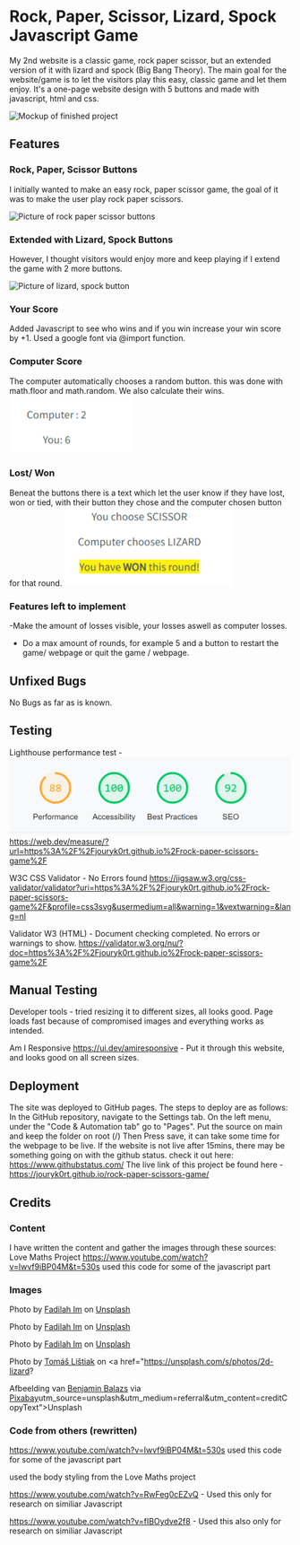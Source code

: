 # Rock, Paper, Scissor, Lizard, Spock Javascript Game

My 2nd website is a classic game, rock paper scissor, but an extended version of it with lizard and spock (Big Bang Theory). The main goal for the website/game is to let the visitors play this easy, classic game and let them enjoy. It's a one-page website design with 5 buttons and made with javascript, html and css.

![Mockup of finished project](/assets/css/images/mockup-project.png)

## Features

### Rock, Paper, Scissor Buttons

I initially wanted to make an easy rock, paper scissor game, the goal of it was to make the user play rock paper scissors.

![Picture of rock paper scissor buttons](/assets/css/images/rock-paper-scissor.png)

### Extended with Lizard, Spock Buttons

However, I thought visitors would enjoy more and keep playing if I extend the game with 2 more buttons.

![Picture of lizard, spock button](/assets/css/images/lizard-spock.png)

### Your Score

Added Javascript to see who wins and if you win increase your win score by +1. Used a google font via @import function.


### Computer Score

The computer automatically chooses a random button. this was done with math.floor and math.random. We also calculate their wins.
![Picture of computer wins and user wins](/assets/images/computer-you.png)

### Lost/ Won 

Beneat the buttons there is a text which let the user know if they have lost, won or tied, with their button they chose and the computer chosen button for that round.
![Picture of Lost / Won](/assets/images/won.png)

### Features left to implement

-Make the amount of losses visible, your losses aswell as computer losses.
- Do a max amount of rounds, for example 5 and a button to restart the game/ webpage or quit the game / webpage.

## Unfixed Bugs

No Bugs as far as is known.

## Testing
Lighthouse performance test -
![Lighthouse test](/assets/images/manual-testing.png)
https://web.dev/measure/?url=https%3A%2F%2Fjouryk0rt.github.io%2Frock-paper-scissors-game%2F

W3C CSS Validator - No Errors found
https://jigsaw.w3.org/css-validator/validator?uri=https%3A%2F%2Fjouryk0rt.github.io%2Frock-paper-scissors-game%2F&profile=css3svg&usermedium=all&warning=1&vextwarning=&lang=nl

Validator W3 (HTML) - Document checking completed. No errors or warnings to show.
https://validator.w3.org/nu/?doc=https%3A%2F%2Fjouryk0rt.github.io%2Frock-paper-scissors-game%2F

## Manual Testing
Developer tools - tried resizing it to different sizes, all looks good. Page loads fast because of compromised images and everything works as intended.

Am I Responsive https://ui.dev/amiresponsive - Put it through this website, and looks good on all screen sizes.

## Deployment
The site was deployed to GitHub pages. The steps to deploy are as follows:
In the GitHub repository, navigate to the Settings tab.
On the left menu, under the "Code & Automation tab" go to "Pages".
Put the source on main and keep the folder on root (/)
Then Press save, it can take some time for the webpage to be live.
If the website is not live after 15mins, there may be something going on with the github status.
 check it out here: https://www.githubstatus.com/
The live link of this project be found here - https://jouryk0rt.github.io/rock-paper-scissors-game/

## Credits
### Content
I have written the content and gather the images through these sources:
Love Maths Project
https://www.youtube.com/watch?v=Iwvf9iBP04M&t=530s used this code for some of the javascript part


### Images

Photo by <a href="https://unsplash.com/es/@imanitor?utm_source=unsplash&utm_medium=referral&utm_content=creditCopyText">Fadilah Im</a> on <a href="https://unsplash.com/s/photos/rock-paper-scissors?utm_source=unsplash&utm_medium=referral&utm_content=creditCopyText">Unsplash</a>
  
Photo by <a href="https://unsplash.com/es/@imanitor?utm_source=unsplash&utm_medium=referral&utm_content=creditCopyText">Fadilah Im</a> on <a href="https://unsplash.com/s/photos/rock-paper-scissors?utm_source=unsplash&utm_medium=referral&utm_content=creditCopyText">Unsplash</a>
  
Photo by <a href="https://unsplash.com/es/@imanitor?utm_source=unsplash&utm_medium=referral&utm_content=creditCopyText">Fadilah Im</a> on <a href="https://unsplash.com/s/photos/rock-paper-scissors?utm_source=unsplash&utm_medium=referral&utm_content=creditCopyText">Unsplash</a>

Photo by <a href="https://unsplash.com/@tomexx?utm_source=unsplash&utm_medium=referral&utm_content=creditCopyText">Tomáš Lištiak</a> on <a href="https://unsplash.com/s/photos/2d-lizard?

Afbeelding van <a href="https://pixabay.com/nl/users/brenkee-2021352/?utm_source=link-attribution&amp;utm_medium=referral&amp;utm_campaign=image&amp;utm_content=1541528">Benjamin Balazs</a> via <a href="https://pixabay.com/nl//?utm_source=link-attribution&amp;utm_medium=referral&amp;utm_campaign=image&amp;utm_content=1541528">Pixabay</a>utm_source=unsplash&utm_medium=referral&utm_content=creditCopyText">Unsplash</a>

### Code from others (rewritten)
https://www.youtube.com/watch?v=Iwvf9iBP04M&t=530s used this code for some of the javascript part

used the body styling from the Love Maths project

https://www.youtube.com/watch?v=RwFeg0cEZvQ - Used this only for research on similiar Javascript

https://www.youtube.com/watch?v=fIBOydve2f8 - Used this also only for research on similiar Javascript
